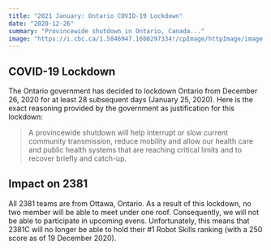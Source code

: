 ```yaml
---
title: "2021 January: Ontario COVID-19 Lockdown"
date: "2020-12-26"
summary: "Provincewide shutdown in Ontario, Canada..."
image: "https://i.cbc.ca/1.5846947.1608297334!/cpImage/httpImage/image.jpg_gen/derivatives/16x9_780/doug-ford-ontario-premier-covid-19.jpg"
---
```


## COVID-19 Lockdown

The Ontario government has decided to lockdown Ontario from December 26, 2020 for at least 28 subsequent days (January 25, 2020). Here is the exact reasoning provided by the government as justification for this lockdown:

> A provincewide shutdown will help interrupt or slow current community transmission, reduce mobility and allow our health care and public health systems that are reaching critical limits and to recover briefly and catch-up.

## Impact on 2381

All 2381 teams are from Ottawa, Ontario. As a result of this lockdown, no two member will be able to meet under one roof. Consequently, we will not be able to participate in upcoming evens. Unfortunately, this means that 2381C will no longer be able to hold their #1 Robot Skills ranking (with a 250 score as of 19 December 2020).
